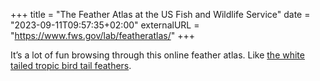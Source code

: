 +++
title = "The Feather Atlas at the US Fish and Wildlife Service"
date = "2023-09-11T09:57:35+02:00"
externalURL = "https://www.fws.gov/lab/featheratlas/"
+++

It’s a lot of fun browsing through this online feather atlas. Like [the white tailed tropic bird tail feathers](https://www.fws.gov/lab/featheratlas/feather.php?Bird=WTTR_tail_adult_bluebk). 
